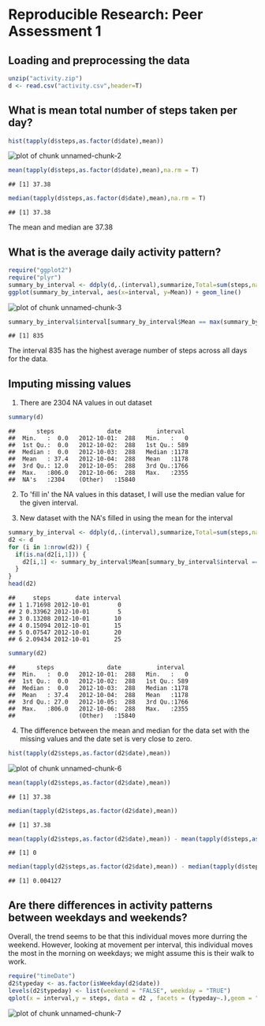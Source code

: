 # Reproducible Research: Peer Assessment 1


## Loading and preprocessing the data

```r
unzip("activity.zip")
d <- read.csv("activity.csv",header=T)
```
## What is mean total number of steps taken per day?


```r
hist(tapply(d$steps,as.factor(d$date),mean))
```

![plot of chunk unnamed-chunk-2](figure/unnamed-chunk-2.png) 

```r
mean(tapply(d$steps,as.factor(d$date),mean),na.rm = T)
```

```
## [1] 37.38
```

```r
median(tapply(d$steps,as.factor(d$date),mean),na.rm = T)
```

```
## [1] 37.38
```

The mean and median are 37.38

## What is the average daily activity pattern?


```r
require("ggplot2")
require("plyr")
summary_by_interval <- ddply(d,.(interval),summarize,Total=sum(steps,na.rm=T),Mean=mean(steps,na.rm=T),Median=median(steps, na.rm=T))
ggplot(summary_by_interval, aes(x=interval, y=Mean)) + geom_line()
```

![plot of chunk unnamed-chunk-3](figure/unnamed-chunk-3.png) 

```r
summary_by_interval$interval[summary_by_interval$Mean == max(summary_by_interval$Mean)]
```

```
## [1] 835
```
The interval 835 has the highest average number of steps across all days for the data.

## Imputing missing values

1. There are 2304 NA values in out dataset

```r
summary(d)
```

```
##      steps               date          interval   
##  Min.   :  0.0   2012-10-01:  288   Min.   :   0  
##  1st Qu.:  0.0   2012-10-02:  288   1st Qu.: 589  
##  Median :  0.0   2012-10-03:  288   Median :1178  
##  Mean   : 37.4   2012-10-04:  288   Mean   :1178  
##  3rd Qu.: 12.0   2012-10-05:  288   3rd Qu.:1766  
##  Max.   :806.0   2012-10-06:  288   Max.   :2355  
##  NA's   :2304    (Other)   :15840
```
2. To 'fill in' the NA values in this dataset, I will use the median value for the given interval. 

3. New dataset with the NA's filled in using the mean for the interval

```r
summary_by_interval <- ddply(d,.(interval),summarize,Total=sum(steps,na.rm=T),Mean=mean(steps,na.rm=T),Median=median(steps, na.rm=T))
d2 <- d
for (i in 1:nrow(d2)) {
  if(is.na(d2[i,1])) {
    d2[i,1] <- summary_by_interval$Mean[summary_by_interval$interval == d2[i,3]]
  }
}
head(d2)
```

```
##     steps       date interval
## 1 1.71698 2012-10-01        0
## 2 0.33962 2012-10-01        5
## 3 0.13208 2012-10-01       10
## 4 0.15094 2012-10-01       15
## 5 0.07547 2012-10-01       20
## 6 2.09434 2012-10-01       25
```

```r
summary(d2)
```

```
##      steps               date          interval   
##  Min.   :  0.0   2012-10-01:  288   Min.   :   0  
##  1st Qu.:  0.0   2012-10-02:  288   1st Qu.: 589  
##  Median :  0.0   2012-10-03:  288   Median :1178  
##  Mean   : 37.4   2012-10-04:  288   Mean   :1178  
##  3rd Qu.: 27.0   2012-10-05:  288   3rd Qu.:1766  
##  Max.   :806.0   2012-10-06:  288   Max.   :2355  
##                  (Other)   :15840
```

4. The difference between the mean and median for the data set with the missing values and the date set is very close to zero.


```r
hist(tapply(d2$steps,as.factor(d2$date),mean))
```

![plot of chunk unnamed-chunk-6](figure/unnamed-chunk-6.png) 

```r
mean(tapply(d2$steps,as.factor(d2$date),mean))
```

```
## [1] 37.38
```

```r
median(tapply(d2$steps,as.factor(d2$date),mean))
```

```
## [1] 37.38
```

```r
mean(tapply(d2$steps,as.factor(d2$date),mean)) - mean(tapply(d$steps,as.factor(d$date),mean),na.rm=T) 
```

```
## [1] 0
```

```r
median(tapply(d2$steps,as.factor(d2$date),mean)) - median(tapply(d$steps,as.factor(d$date),mean),na.rm=T) 
```

```
## [1] 0.004127
```

## Are there differences in activity patterns between weekdays and weekends?

Overall, the trend seems to be that this individual moves more durring the weekend. However, looking at movement per interval, this individual moves the most in the morning on weekdays; we might assume this is their walk to work.


```r
require("timeDate")
d2$typeday <- as.factor(isWeekday(d2$date))
levels(d2$typeday) <- list(weekend = "FALSE", weekday = "TRUE")
qplot(x = interval,y = steps, data = d2 , facets = (typeday~.),geom = "line",stat = 'summary', fun.y = 'mean', main = "Activity Patterns between weekdays vs weekends",xlab = "Interval (in 5min increments)", ylab = "Number of Steps (Averaged over 2 month period)")
```

![plot of chunk unnamed-chunk-7](figure/unnamed-chunk-7.png) 

